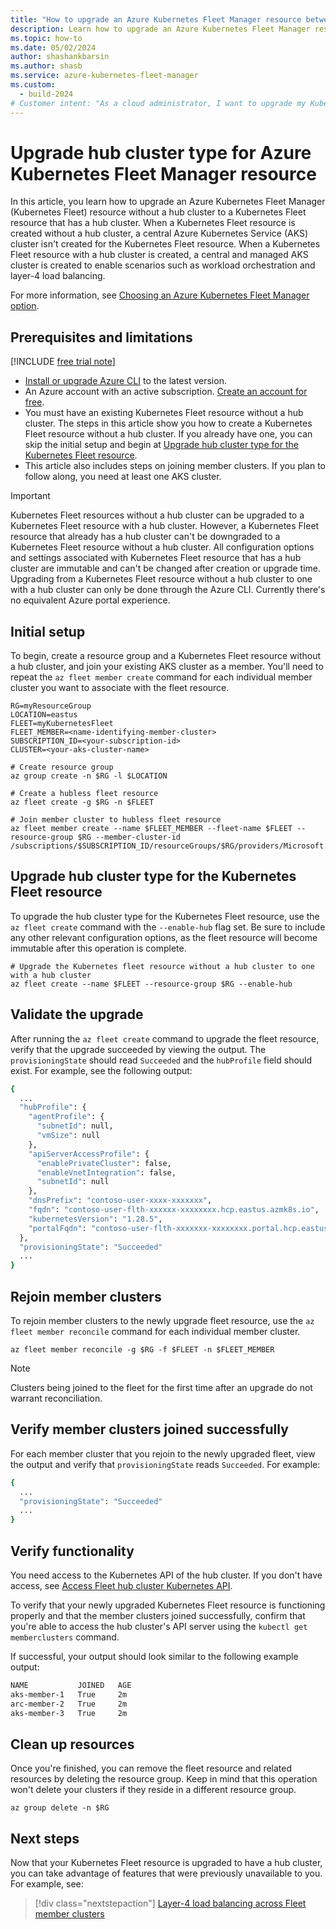 ```yaml
---
title: "How to upgrade an Azure Kubernetes Fleet Manager resource between hub types"
description: Learn how to upgrade an Azure Kubernetes Fleet Manager resource from hubless to hubful.
ms.topic: how-to
ms.date: 05/02/2024
author: shashankbarsin
ms.author: shasb
ms.service: azure-kubernetes-fleet-manager
ms.custom:
  - build-2024
# Customer intent: "As a cloud administrator, I want to upgrade my Kubernetes Fleet resource from hubless to hubful using the CLI, so that I can enable centralized management features like workload orchestration and layer-4 load balancing across my member clusters."
---
```


# Upgrade hub cluster type for Azure Kubernetes Fleet Manager resource

In this article, you learn how to upgrade an Azure Kubernetes Fleet Manager (Kubernetes Fleet) resource without a hub cluster to a Kubernetes Fleet resource that has a hub cluster. When a Kubernetes Fleet resource is created without a hub cluster, a central Azure Kubernetes Service (AKS) cluster isn't created for the Kubernetes Fleet resource. When a Kubernetes Fleet resource with a hub cluster is created, a central and managed AKS cluster is created to enable scenarios such as workload orchestration and layer-4 load balancing.

For more information, see [Choosing an Azure Kubernetes Fleet Manager option][concepts-choose-fleet].

## Prerequisites and limitations

[!INCLUDE [free trial note](~/reusable-content/ce-skilling/azure/includes/quickstarts-free-trial-note.md)]
- [Install or upgrade Azure CLI](/cli/azure/install-azure-cli) to the latest version.
- An Azure account with an active subscription. [Create an account for free](https://azure.microsoft.com/pricing/purchase-options/azure-account?cid=msft_learn).
- You must have an existing Kubernetes Fleet resource without a hub cluster. The steps in this article show you how to create a Kubernetes Fleet resource without a hub cluster. If you already have one, you can skip the initial setup and begin at [Upgrade hub cluster type for the Kubernetes Fleet resource](#upgrade-hub-cluster-type-for-the-kubernetes-fleet-resource).
- This article also includes steps on joining member clusters. If you plan to follow along, you need at least one AKS cluster.


> [!IMPORTANT]
> Kubernetes Fleet resources without a hub cluster can be upgraded to a Kubernetes Fleet resource with a hub cluster. However, a Kubernetes Fleet resource that already has a hub cluster can't be downgraded to a Kubernetes Fleet resource without a hub cluster.
> All configuration options and settings associated with Kubernetes Fleet resource that has a hub cluster are immutable and can't be changed after creation or upgrade time.
> Upgrading from a Kubernetes Fleet resource without a hub cluster to one with a hub cluster can only be done through the Azure CLI. Currently there's no equivalent Azure portal experience.

## Initial setup

To begin, create a resource group and a Kubernetes Fleet resource without a hub cluster, and join your existing AKS cluster as a member. You'll need to repeat the `az fleet member create` command for each individual member cluster you want to associate with the fleet resource.

```azurecli-interactive
RG=myResourceGroup
LOCATION=eastus
FLEET=myKubernetesFleet
FLEET_MEMBER=<name-identifying-member-cluster>
SUBSCRIPTION_ID=<your-subscription-id>
CLUSTER=<your-aks-cluster-name>

# Create resource group
az group create -n $RG -l $LOCATION

# Create a hubless fleet resource 
az fleet create -g $RG -n $FLEET

# Join member cluster to hubless fleet resource
az fleet member create --name $FLEET_MEMBER --fleet-name $FLEET --resource-group $RG --member-cluster-id /subscriptions/$SUBSCRIPTION_ID/resourceGroups/$RG/providers/Microsoft.ContainerService/managedClusters/$CLUSTER
```

## Upgrade hub cluster type for the Kubernetes Fleet resource

To upgrade the hub cluster type for the Kubernetes Fleet resource, use the `az fleet create` command with the `--enable-hub` flag set. Be sure to include any other relevant configuration options, as the fleet resource will become immutable after this operation is complete.

```azurecli-interactive
# Upgrade the Kubernetes fleet resource without a hub cluster to one with a hub cluster
az fleet create --name $FLEET --resource-group $RG --enable-hub 

```

## Validate the upgrade

After running the `az fleet create` command to upgrade the fleet resource, verify that the upgrade succeeded by viewing the output. The `provisioningState` should read `Succeeded` and the `hubProfile` field should exist. For example, see the following output:

```bash
{
  ...
  "hubProfile": {
    "agentProfile": {
      "subnetId": null,
      "vmSize": null
    },
    "apiServerAccessProfile": {
      "enablePrivateCluster": false,
      "enableVnetIntegration": false,
      "subnetId": null
    },
    "dnsPrefix": "contoso-user-xxxx-xxxxxxx",
    "fqdn": "contoso-user-flth-xxxxxx-xxxxxxxx.hcp.eastus.azmk8s.io",
    "kubernetesVersion": "1.28.5",
    "portalFqdn": "contoso-user-flth-xxxxxxx-xxxxxxxx.portal.hcp.eastus.azmk8s.io"
  },
  "provisioningState": "Succeeded"
  ...
}
```

## Rejoin member clusters

To rejoin member clusters to the newly upgrade fleet resource, use the `az fleet member reconcile` command for each individual member cluster.

```azurecli-interactive
az fleet member reconcile -g $RG -f $FLEET -n $FLEET_MEMBER
```

> [!NOTE]
> Clusters being joined to the fleet for the first time after an upgrade do not warrant reconciliation.

## Verify member clusters joined successfully

For each member cluster that you rejoin to the newly upgraded fleet, view the output and verify that `provisioningState` reads `Succeeded`. For example:

```bash
{
  ...
  "provisioningState": "Succeeded"
  ...
}
```

## Verify functionality

You need access to the Kubernetes API of the hub cluster. If you don't have access, see [Access Fleet hub cluster Kubernetes API](./access-fleet-hub-cluster-kubernetes-api.md).

To verify that your newly upgraded Kubernetes Fleet resource is functioning properly and that the member clusters joined successfully, confirm that you're able to access the hub cluster's API server using the `kubectl get memberclusters` command.

If successful, your output should look similar to the following example output:

```bash
NAME           JOINED   AGE
aks-member-1   True     2m
arc-member-2   True     2m
aks-member-3   True     2m
```

## Clean up resources

Once you're finished, you can remove the fleet resource and related resources by deleting the resource group. Keep in mind that this operation won't delete your clusters if they reside in a different resource group.

```azurecli-interactive
az group delete -n $RG
```

## Next steps

Now that your Kubernetes Fleet resource is upgraded to have a hub cluster, you can take advantage of features that were previously unavailable to you. For example, see:

> [!div class="nextstepaction"]
> [Layer-4 load balancing across Fleet member clusters](l4-load-balancing.md)

<!-- LINKS -->
[concepts-choose-fleet]: concepts-choosing-fleet.md
[quickstart-create-fleet]: quickstart-create-fleet-and-members.md?tabs=hubless
[workload-orchestration]: /azure/kubernetes-fleet/concepts-resource-propagation
